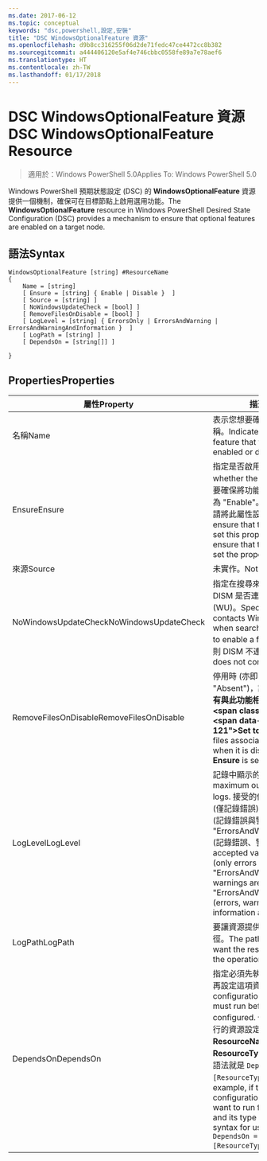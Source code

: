 ```yaml
---
ms.date: 2017-06-12
ms.topic: conceptual
keywords: "dsc,powershell,設定,安裝"
title: "DSC WindowsOptionalFeature 資源"
ms.openlocfilehash: d9b8cc316255f06d2de71fedc47ce4472cc8b382
ms.sourcegitcommit: a444406120e5af4e746cbbc0558fe89a7e78aef6
ms.translationtype: HT
ms.contentlocale: zh-TW
ms.lasthandoff: 01/17/2018
---
```

# <a name="dsc-windowsoptionalfeature-resource"></a><span data-ttu-id="89eb0-103">DSC WindowsOptionalFeature 資源</span><span class="sxs-lookup"><span data-stu-id="89eb0-103">DSC WindowsOptionalFeature Resource</span></span>

> <span data-ttu-id="89eb0-104">適用於：Windows PowerShell 5.0</span><span class="sxs-lookup"><span data-stu-id="89eb0-104">Applies To: Windows PowerShell 5.0</span></span>

<span data-ttu-id="89eb0-105">Windows PowerShell 預期狀態設定 (DSC) 的 **WindowsOptionalFeature** 資源提供一個機制，確保可在目標節點上啟用選用功能。</span><span class="sxs-lookup"><span data-stu-id="89eb0-105">The **WindowsOptionalFeature** resource in Windows PowerShell Desired State Configuration (DSC) provides a mechanism to ensure that optional features are enabled on a target node.</span></span>

## <a name="syntax"></a><span data-ttu-id="89eb0-106">語法</span><span class="sxs-lookup"><span data-stu-id="89eb0-106">Syntax</span></span>

```
WindowsOptionalFeature [string] #ResourceName
{
    Name = [string]
    [ Ensure = [string] { Enable | Disable }  ]
    [ Source = [string] ]
    [ NoWindowsUpdateCheck = [bool] ]
    [ RemoveFilesOnDisable = [bool] ]
    [ LogLevel = [string] { ErrorsOnly | ErrorsAndWarning | ErrorsAndWarningAndInformation }  ]
    [ LogPath = [string] ]
    [ DependsOn = [string[]] ]
    
}
```

## <a name="properties"></a><span data-ttu-id="89eb0-107">Properties</span><span class="sxs-lookup"><span data-stu-id="89eb0-107">Properties</span></span>

|  <span data-ttu-id="89eb0-108">屬性</span><span class="sxs-lookup"><span data-stu-id="89eb0-108">Property</span></span>  |  <span data-ttu-id="89eb0-109">描述</span><span class="sxs-lookup"><span data-stu-id="89eb0-109">Description</span></span>   | 
|---|---| 
| <span data-ttu-id="89eb0-110">名稱</span><span class="sxs-lookup"><span data-stu-id="89eb0-110">Name</span></span>| <span data-ttu-id="89eb0-111">表示您想要確保啟用或停用的功能名稱。</span><span class="sxs-lookup"><span data-stu-id="89eb0-111">Indicates the name of the feature that you want to ensure is enabled or disabled.</span></span>| 
| <span data-ttu-id="89eb0-112">Ensure</span><span class="sxs-lookup"><span data-stu-id="89eb0-112">Ensure</span></span>| <span data-ttu-id="89eb0-113">指定是否啟用功能。</span><span class="sxs-lookup"><span data-stu-id="89eb0-113">Specifies whether the feature is enabled.</span></span> <span data-ttu-id="89eb0-114">若要確保將功能啟用，請將此屬性設定為 "Enable"。若要確保將功能停用，請將此屬性設定為 "Disable"。</span><span class="sxs-lookup"><span data-stu-id="89eb0-114">To ensure that the feature is enabled, set this property to "Enable" To ensure that the feature is disabled, set the property to "Disable".</span></span>|
| <span data-ttu-id="89eb0-115">來源</span><span class="sxs-lookup"><span data-stu-id="89eb0-115">Source</span></span>| <span data-ttu-id="89eb0-116">未實作。</span><span class="sxs-lookup"><span data-stu-id="89eb0-116">Not implemented.</span></span>|
| <span data-ttu-id="89eb0-117">NoWindowsUpdateCheck</span><span class="sxs-lookup"><span data-stu-id="89eb0-117">NoWindowsUpdateCheck</span></span>| <span data-ttu-id="89eb0-118">指定在搜尋來源檔案以啟用功能時，DISM 是否連絡 Windows Update (WU)。</span><span class="sxs-lookup"><span data-stu-id="89eb0-118">Specifies whether DISM contacts Windows Update (WU) when searching for the source files to enable a feature.</span></span> <span data-ttu-id="89eb0-119">如果是 $true，則 DISM 不連絡 WU。</span><span class="sxs-lookup"><span data-stu-id="89eb0-119">If $true, DISM does not contact WU.</span></span>|
| <span data-ttu-id="89eb0-120">RemoveFilesOnDisable</span><span class="sxs-lookup"><span data-stu-id="89eb0-120">RemoveFilesOnDisable</span></span>| <span data-ttu-id="89eb0-121">停用時 (亦即 **Ensure** 設為 "Absent")，設為 **$true** 會移除所有與此功能相關聯的檔案。</span><span class="sxs-lookup"><span data-stu-id="89eb0-121">Set to **$true** to remove all files associated with the feature when it is disabled (that is, when **Ensure** is set to "Absent").</span></span>|
| <span data-ttu-id="89eb0-122">LogLevel</span><span class="sxs-lookup"><span data-stu-id="89eb0-122">LogLevel</span></span>| <span data-ttu-id="89eb0-123">記錄中顯示的最大輸出等級。</span><span class="sxs-lookup"><span data-stu-id="89eb0-123">The maximum output level shown in the logs.</span></span> <span data-ttu-id="89eb0-124">接受的值包括："ErrorsOnly" (僅記錄錯誤)、"ErrorsAndWarning" (記錄錯誤與警告)，以及 "ErrorsAndWarningAndInformation" (記錄錯誤、警告和偵錯資訊)。</span><span class="sxs-lookup"><span data-stu-id="89eb0-124">The accepted values are: "ErrorsOnly" (only errors are logged), "ErrorsAndWarning" (errors and warnings are logged), and "ErrorsAndWarningAndInformation" (errors, warnings, and debug information are logged).</span></span>|
| <span data-ttu-id="89eb0-125">LogPath</span><span class="sxs-lookup"><span data-stu-id="89eb0-125">LogPath</span></span>| <span data-ttu-id="89eb0-126">要讓資源提供者記錄作業的記錄檔路徑。</span><span class="sxs-lookup"><span data-stu-id="89eb0-126">The path to a log file where you want the resource provider to log the operation.</span></span>| 
| <span data-ttu-id="89eb0-127">DependsOn</span><span class="sxs-lookup"><span data-stu-id="89eb0-127">DependsOn</span></span>| <span data-ttu-id="89eb0-128">指定必須先執行另一項資源的設定，再設定這項資源。</span><span class="sxs-lookup"><span data-stu-id="89eb0-128">Specifies that the configuration of another resource must run before this resource is configured.</span></span> <span data-ttu-id="89eb0-129">例如，如果第一個想要執行的資源設定指令碼區塊的識別碼是 __ResourceName__，而它的類型是 __ResourceType__，則使用這個屬性的語法就是 `DependsOn = "[ResourceType]ResourceName"`。</span><span class="sxs-lookup"><span data-stu-id="89eb0-129">For example, if the ID of the resource configuration script block that you want to run first is __ResourceName__ and its type is __ResourceType__, the syntax for using this property is `DependsOn = "[ResourceType]ResourceName"`.</span></span>| 
 



